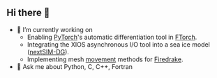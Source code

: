 ## Hi there 👋

<!--
**jwallwork23/jwallwork23** is a ✨ _special_ ✨ repository because its `README.md` (this file) appears on your GitHub profile.

Here are some ideas to get you started:

- 🔭 I’m currently working on ...
- 🌱 I’m currently learning ...
- 👯 I’m looking to collaborate on ...
- 🤔 I’m looking for help with ...
- 💬 Ask me about ...
- 📫 How to reach me: ...
- 😄 Pronouns: ...
- ⚡ Fun fact: ...
-->


- 🔭 I’m currently working on
  - Enabling [PyTorch](https://github.com/pytorch/pytorch)'s automatic differentiation tool in [FTorch](https://github.com/Cambridge-ICCS/FTorch).
  - Integrating the XIOS asynchronous I/O tool into a sea ice model ([nextSIM-DG](https://github.com/nextsimhub/nextsimdg)).
  - Implementing mesh [movement](https://github.com/mesh-adaptation/movement) methods for [Firedrake](https://github.com/firedrakeproject/firedrake).
- 💬 Ask me about Python, C, C++, Fortran
